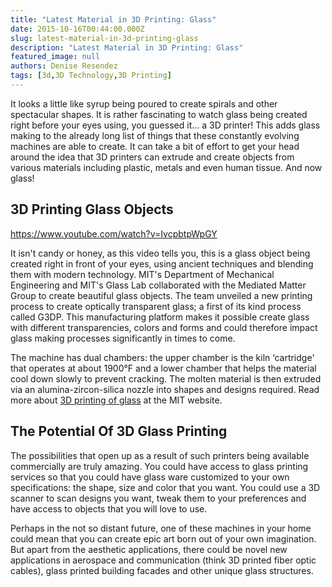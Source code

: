 ```yaml
---
title: "Latest Material in 3D Printing: Glass"
date: 2015-10-16T00:44:00.000Z
slug: latest-material-in-3d-printing-glass
description: "Latest Material in 3D Printing: Glass"
featured_image: null
authors: Denise Resendez
tags: [3d,3D Technology,3D Printing]
---
```


It looks a little like syrup being poured to create spirals and other spectacular shapes. It is rather fascinating to watch glass being created right before your eyes using, you guessed it… a 3D printer! This adds glass making to the already long list of things that these constantly evolving machines are able to create. It can take a bit of effort to get your head around the idea that 3D printers can extrude and create objects from various materials including plastic, metals and even human tissue. And now glass!

## 3D Printing Glass Objects

https://www.youtube.com/watch?v=IvcpbtpWpGY

It isn't candy or honey, as this video tells you, this is a glass object being created right in front of your eyes, using ancient techniques and blending them with modern technology. MIT's Department of Mechanical Engineering and MIT's Glass Lab collaborated with the Mediated Matter Group to create beautiful glass objects. The team unveiled a new printing process to create optically transparent glass; a first of its kind process called G3DP. This manufacturing platform makes it possible create glass with different transparencies, colors and forms and could therefore impact glass making processes significantly in times to come.

The machine has dual chambers: the upper chamber is the kiln ‘cartridge' that operates at about 1900°F and a lower chamber that helps the material cool down slowly to prevent cracking. The molten material is then extruded via an alumina-zircon-silica nozzle into shapes and designs required. Read more about [3D printing of glass](http://news.mit.edu/2015/3-d-printing-transparent-glass-0914) at the MIT website.

## The Potential Of 3D Glass Printing

The possibilities that open up as a result of such printers being available commercially are truly amazing. You could have access to glass printing services so that you could have glass ware customized to your own specifications: the shape, size and color that you want. You could use a 3D scanner to scan designs you want, tweak them to your preferences and have access to objects that you will love to use.

Perhaps in the not so distant future, one of these machines in your home could mean that you can create epic art born out of your own imagination. But apart from the aesthetic applications, there could be novel new applications in aerospace and communication (think 3D printed fiber optic cables), glass printed building facades and other unique glass structures.
